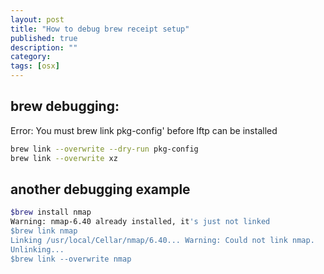 ```yaml
---
layout: post
title: "How to debug brew receipt setup"
published: true
description: ""
category: 
tags: [osx]
---
```


## brew debugging:
Error: You must brew link pkg-config' before lftp can be installed

```bash
brew link --overwrite --dry-run pkg-config
brew link --overwrite xz
```


## another debugging example

```bash
$brew install nmap
Warning: nmap-6.40 already installed, it's just not linked
$brew link nmap
Linking /usr/local/Cellar/nmap/6.40... Warning: Could not link nmap.
Unlinking...
$brew link --overwrite nmap
```
